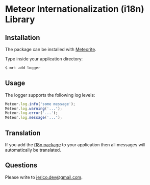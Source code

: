 Meteor Internationalization (i18n) Library
==========================================

Installation
------------

The package can be installed with [Meteorite](https://github.com/oortcloud/meteorite/).

Type inside your application directory:

``` sh
$ mrt add logger
```

Usage
-----

The logger supports the following log levels:

``` javascript
Meteor.log.info('some message');
Meteor.log.warning('...');
Meteor.log.error('...');
Meteor.log.message('...');
```


Translation
-----------

If you add the [i18n package](https://atmosphere.meteor.com/package/i18n) to your application
then all messages will automatically be translated.


Questions
---------

Please write to jerico.dev@gmail.com.
